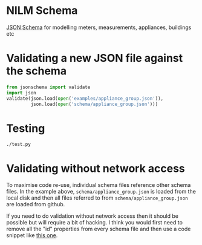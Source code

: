 NILM Schema
===========

[JSON Schema](http://json-schema.org/) for modelling meters, measurements, appliances, buildings etc


Validating a new JSON file against the schema
=============================================

```python
from jsonschema import validate
import json
validate(json.load(open('examples/appliance_group.json')),
         json.load(open('schema/appliance_group.json')))
```


Testing
=======

```
./test.py
```

Validating without network access
=================================

To maximise code re-use, individual schema files reference other
schema files.  In the example above, `schema/appliance_group.json` is
loaded from the local disk and then all files referred to from
`schema/appliance_group.json` are loaded from github.

If you need to do validation without network
access then it should be possible but will require a bit of hacking.
I think you would first need to remove all the "id" properties from
every schema file and then use a code snippet like
[this one](https://github.com/Julian/jsonschema/issues/98#issuecomment-17531405).

